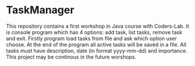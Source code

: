 # TaskManager
This repository contains a first workshop in Java course with Coders-Lab. It is console program which has 4 options: add task, list tasks, remove task and exit. Firstly program load tasks from file and ask which option user choose. At the end of the program all active tasks will be saved in a file. All tasks must have description, date (in format yyyy-mm-dd) and importance. This project may be continous in the future worshops.
